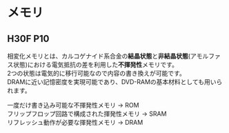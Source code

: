 # メモリ
## H30F P10
相変化メモリとは、カルコゲナイド系合金の**結晶状態**と**非結晶状態**(アモルファス状態)における電気抵抗の差を利用した**不揮発性**メモリです。  
2つの状態は電気的に移行可能なので内容の書き換えが可能です。  
DRAMに近い記憶密度を実現可能であり、DVD-RAMの基本材料としても用いられます。  
  
一度だけ書き込み可能な不揮発性メモリ -> ROM  
フリップフロップ回路で構成された揮発性メモリ -> SRAM  
リフレッシュ動作が必要な揮発性メモリ -> DRAM
